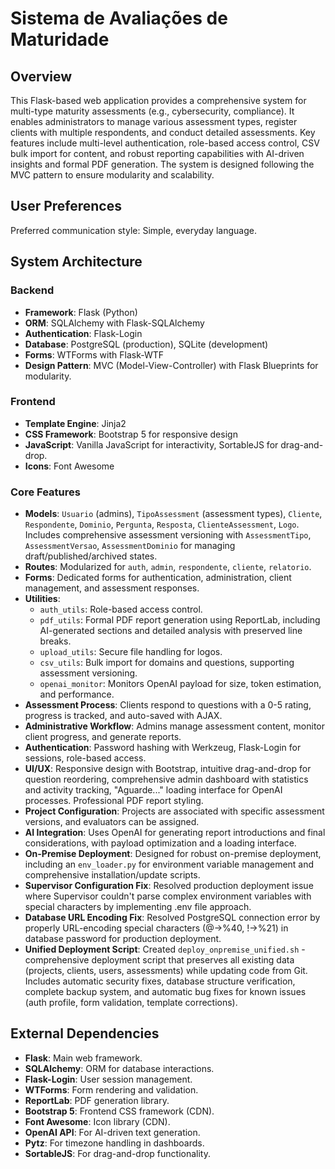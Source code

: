 # Sistema de Avaliações de Maturidade

## Overview

This Flask-based web application provides a comprehensive system for multi-type maturity assessments (e.g., cybersecurity, compliance). It enables administrators to manage various assessment types, register clients with multiple respondents, and conduct detailed assessments. Key features include multi-level authentication, role-based access control, CSV bulk import for content, and robust reporting capabilities with AI-driven insights and formal PDF generation. The system is designed following the MVC pattern to ensure modularity and scalability.

## User Preferences

Preferred communication style: Simple, everyday language.

## System Architecture

### Backend
- **Framework**: Flask (Python)
- **ORM**: SQLAlchemy with Flask-SQLAlchemy
- **Authentication**: Flask-Login
- **Database**: PostgreSQL (production), SQLite (development)
- **Forms**: WTForms with Flask-WTF
- **Design Pattern**: MVC (Model-View-Controller) with Flask Blueprints for modularity.

### Frontend
- **Template Engine**: Jinja2
- **CSS Framework**: Bootstrap 5 for responsive design
- **JavaScript**: Vanilla JavaScript for interactivity, SortableJS for drag-and-drop.
- **Icons**: Font Awesome

### Core Features
- **Models**: `Usuario` (admins), `TipoAssessment` (assessment types), `Cliente`, `Respondente`, `Dominio`, `Pergunta`, `Resposta`, `ClienteAssessment`, `Logo`. Includes comprehensive assessment versioning with `AssessmentTipo`, `AssessmentVersao`, `AssessmentDominio` for managing draft/published/archived states.
- **Routes**: Modularized for `auth`, `admin`, `respondente`, `cliente`, `relatorio`.
- **Forms**: Dedicated forms for authentication, administration, client management, and assessment responses.
- **Utilities**:
    - `auth_utils`: Role-based access control.
    - `pdf_utils`: Formal PDF report generation using ReportLab, including AI-generated sections and detailed analysis with preserved line breaks.
    - `upload_utils`: Secure file handling for logos.
    - `csv_utils`: Bulk import for domains and questions, supporting assessment versioning.
    - `openai_monitor`: Monitors OpenAI payload for size, token estimation, and performance.
- **Assessment Process**: Clients respond to questions with a 0-5 rating, progress is tracked, and auto-saved with AJAX.
- **Administrative Workflow**: Admins manage assessment content, monitor client progress, and generate reports.
- **Authentication**: Password hashing with Werkzeug, Flask-Login for sessions, role-based access.
- **UI/UX**: Responsive design with Bootstrap, intuitive drag-and-drop for question reordering, comprehensive admin dashboard with statistics and activity tracking, "Aguarde..." loading interface for OpenAI processes. Professional PDF report styling.
- **Project Configuration**: Projects are associated with specific assessment versions, and evaluators can be assigned.
- **AI Integration**: Uses OpenAI for generating report introductions and final considerations, with payload optimization and a loading interface.
- **On-Premise Deployment**: Designed for robust on-premise deployment, including an `env_loader.py` for environment variable management and comprehensive installation/update scripts.
- **Supervisor Configuration Fix**: Resolved production deployment issue where Supervisor couldn't parse complex environment variables with special characters by implementing .env file approach.
- **Database URL Encoding Fix**: Resolved PostgreSQL connection error by properly URL-encoding special characters (@→%40, !→%21) in database password for production deployment.
- **Unified Deployment Script**: Created `deploy_onpremise_unified.sh` - comprehensive deployment script that preserves all existing data (projects, clients, users, assessments) while updating code from Git. Includes automatic security fixes, database structure verification, complete backup system, and automatic bug fixes for known issues (auth profile, form validation, template corrections).

## External Dependencies

- **Flask**: Main web framework.
- **SQLAlchemy**: ORM for database interactions.
- **Flask-Login**: User session management.
- **WTForms**: Form rendering and validation.
- **ReportLab**: PDF generation library.
- **Bootstrap 5**: Frontend CSS framework (CDN).
- **Font Awesome**: Icon library (CDN).
- **OpenAI API**: For AI-driven text generation.
- **Pytz**: For timezone handling in dashboards.
- **SortableJS**: For drag-and-drop functionality.